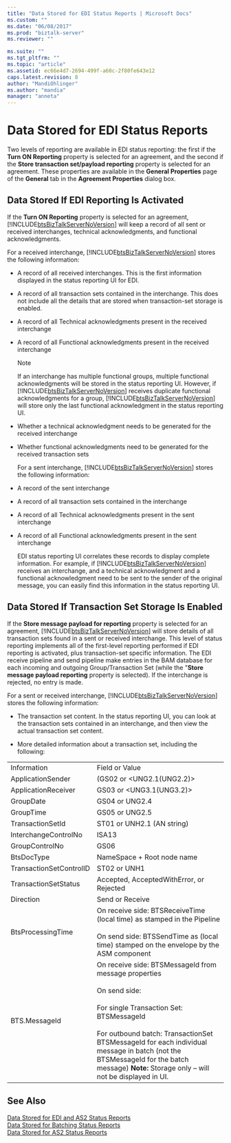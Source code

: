 ```yaml
---
title: "Data Stored for EDI Status Reports | Microsoft Docs"
ms.custom: ""
ms.date: "06/08/2017"
ms.prod: "biztalk-server"
ms.reviewer: ""

ms.suite: ""
ms.tgt_pltfrm: ""
ms.topic: "article"
ms.assetid: ec66e4d7-2694-499f-a60c-2f80fe643e12
caps.latest.revision: 8
author: "MandiOhlinger"
ms.author: "mandia"
manager: "anneta"
---
```

# Data Stored for EDI Status Reports
Two levels of reporting are available in EDI status reporting: the first if the **Turn ON Reporting** property is selected for an agreement, and the second if the **Store transaction set/payload reporting** property is selected for an agreement. These properties are available in the **General Properties** page of the **General** tab in the **Agreement Properties** dialog box.  
  
## Data Stored If EDI Reporting Is Activated  
 If the **Turn ON Reporting** property is selected for an agreement, [!INCLUDE[btsBizTalkServerNoVersion](../includes/btsbiztalkservernoversion-md.md)] will keep a record of all sent or received interchanges, technical acknowledgments, and functional acknowledgments.  
  
 For a received interchange, [!INCLUDE[btsBizTalkServerNoVersion](../includes/btsbiztalkservernoversion-md.md)] stores the following information:  
  
- A record of all received interchanges. This is the first information displayed in the status reporting UI for EDI.  
  
- A record of all transaction sets contained in the interchange. This does not include all the details that are stored when transaction-set storage is enabled.  
  
- A record of all Technical acknowledgments present in the received interchange  
  
- A record of all Functional acknowledgments present in the received interchange  
  
  > [!NOTE]
  >  If an interchange has multiple functional groups, multiple functional acknowledgments will be stored in the status reporting UI. However, if [!INCLUDE[btsBizTalkServerNoVersion](../includes/btsbiztalkservernoversion-md.md)] receives duplicate functional acknowledgments for a group, [!INCLUDE[btsBizTalkServerNoVersion](../includes/btsbiztalkservernoversion-md.md)] will store only the last functional acknowledgment in the status reporting UI.  
  
- Whether a technical acknowledgment needs to be generated for the received interchange  
  
- Whether functional acknowledgments need to be generated for the received transaction sets  
  
  For a sent interchange, [!INCLUDE[btsBizTalkServerNoVersion](../includes/btsbiztalkservernoversion-md.md)] stores the following information:  
  
- A record of the sent interchange  
  
- A record of all transaction sets contained in the interchange  
  
- A record of all Technical acknowledgments present in the sent interchange  
  
- A record of all Functional acknowledgments present in the sent interchange  
  
  EDI status reporting UI correlates these records to display complete information. For example, if [!INCLUDE[btsBizTalkServerNoVersion](../includes/btsbiztalkservernoversion-md.md)] receives an interchange, and a technical acknowledgment and a functional acknowledgment need to be sent to the sender of the original message, you can easily find this information in the status reporting UI.  
  
## Data Stored If Transaction Set Storage Is Enabled  
 If the **Store message payload for reporting** property is selected for an agreement, [!INCLUDE[btsBizTalkServerNoVersion](../includes/btsbiztalkservernoversion-md.md)] will store details of all transaction sets found in a sent or received interchange. This level of status reporting implements all of the first-level reporting performed if EDI reporting is activated, plus transaction-set specific information. The EDI receive pipeline and send pipeline make entries in the BAM database for each incoming and outgoing Group/Transaction Set (while the "**Store message payload reporting** property is selected). If the interchange is rejected, no entry is made.  
  
 For a sent or received interchange, [!INCLUDE[btsBizTalkServerNoVersion](../includes/btsbiztalkservernoversion-md.md)] stores the following information:  
  
-   The transaction set content. In the status reporting UI, you can look at the transaction sets contained in an interchange, and then view the actual transaction set content.  
  
-   More detailed information about a transaction set, including the following:  
  
|||  
|-|-|  
|Information|Field or Value|  
|ApplicationSender|(GS02 or \<UNG2.1(UNG2.2)\>|  
|ApplicationReceiver|GS03 or \<UNG3.1(UNG3.2)\>|  
|GroupDate|GS04 or UNG2.4|  
|GroupTime|GS05 or UNG2.5|  
|TransactionSetId|ST01 or  UNH2.1 (AN string)|  
|InterchangeControlNo|ISA13|  
|GroupControlNo|GS06|  
|BtsDocType|NameSpace + Root node name|  
|TransactionSetControlID|ST02 or UNH1|  
|TransactionSetStatus|Accepted, AcceptedWithError, or Rejected|  
|Direction|Send or Receive|  
|BtsProcessingTime|On receive side: BTSReceiveTime (local time) as stamped in the Pipeline<br /><br /> On send side: BTSSendTime as (local time) stamped on the envelope by the ASM component|  
|BTS.MessageId|On receive side: BTSMessageId from message properties<br /><br /> On send side:<br /><br /> For single Transaction Set: BTSMessageId<br /><br /> For outbound batch: TransactionSet BTSMessageId for each individual message in batch (not the BTSMessageId for the batch message) **Note:**  Storage only – will not be displayed in UI.|  
  
## See Also  
 [Data Stored for EDI and AS2 Status Reports](../core/data-stored-for-edi-and-as2-status-reports.md)   
 [Data Stored for Batching Status Reports](../core/data-stored-for-batching-status-reports.md)   
 [Data Stored for AS2 Status Reports](../core/data-stored-for-as2-status-reports.md)